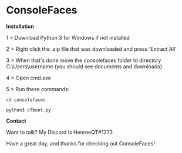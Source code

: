 # ConsoleFaces

**Installation**

1 > Download Python 3 for Windows if not installed

2 > Right click the .zip file that was downloaded and press 'Extract All'

3 > When that's done move the consolefaces folder to directory C:\Users\username (you should see documents and downloads)

4 > Open cmd.exe

5 > Run these commands:

  `cd consolefaces`
  
  `python3 cfboot.py`
  
  
  **Contact**
  
  Want to talk? My Discord is HenreeQT#1273
  
  
  Have a great day, and thanks for checking out ConsoleFaces!
